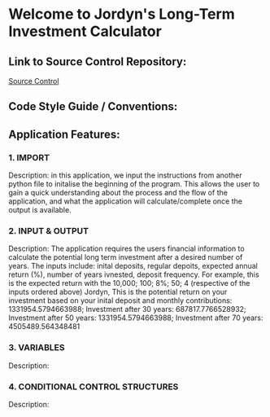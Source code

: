 # Welcome to Jordyn's Long-Term Investment Calculator 
## Link to Source Control Repository:
[Source Control](https://github.com/JanzenCode/JordynSmall_T1A3)
## Code Style Guide / Conventions:

## Application Features:
### 1. IMPORT
Description: in this application, we input the instructions from another python file to initalise the beginning of the program.
This allows the user to gain a quick understanding about the process and the flow of the application, and what the application will calculate/complete once the output is available.
### 2. INPUT & OUTPUT
Description: The application requires the users financial information to calculate the potential long term investment after a desired number of years.
The inputs include: inital deposits, regular depoits, expected annual return (%), number of years ivnested, deposit frequency. 
For example, 
    this is the expected return with the 10,000; 100; 8%; 50; 4 (respective of the inputs ordered above)
Jordyn, This is the potential return on your investment based on your inital deposit and monthly contributions: 1331954.5794663988;
Investment after 30 years: 687817.7766528932;
Investment after 50 years: 1331954.5794663988;
Investment after 70 years: 4505489.564348481
### 3. VARIABLES 
Description:
### 4. CONDITIONAL CONTROL STRUCTURES 
Description:


